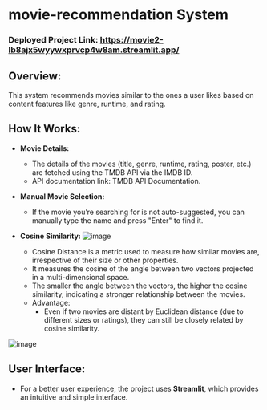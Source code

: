 # movie-recommendation System
### Deployed Project Link: https://movie2-lb8ajx5wyywxprvcp4w8am.streamlit.app/

## Overview:
This system recommends movies similar to the ones a user likes based on content 
    features like genre, runtime, and rating.
  
## How It Works:
  - **Movie Details:**
       - The details of the movies (title, genre, runtime, rating, poster, etc.) are fetched using the TMDB API via the IMDB ID.
       - API documentation link: TMDB API Documentation.
  - **Manual Movie Selection:**
       - If the movie you’re searching for is not auto-suggested, you can manually type the name and press "Enter" to find it.
  - **Cosine Similarity:**
![image](https://github.com/nishantsingha13/movie-recommendation/assets/103675762/091aa3a6-26af-4c4d-8d57-1f8c1f767cbb)
 
       - Cosine Distance is a metric used to measure how similar movies are, irrespective of their size or other properties.
       - It measures the cosine of the angle between two vectors projected in a multi-dimensional space.
       - The smaller the angle between the vectors, the higher the cosine similarity, indicating a stronger relationship between the movies.
       - Advantage:
          - Even if two movies are distant by Euclidean distance (due to different sizes or ratings), they can still be closely related by cosine similarity.

![image](https://github.com/user-attachments/assets/d8e4c12f-06da-448c-9663-3dbcefa14a8e)

## User Interface:
  - For a better user experience, the project uses **Streamlit**, which provides an intuitive and simple interface.
   
